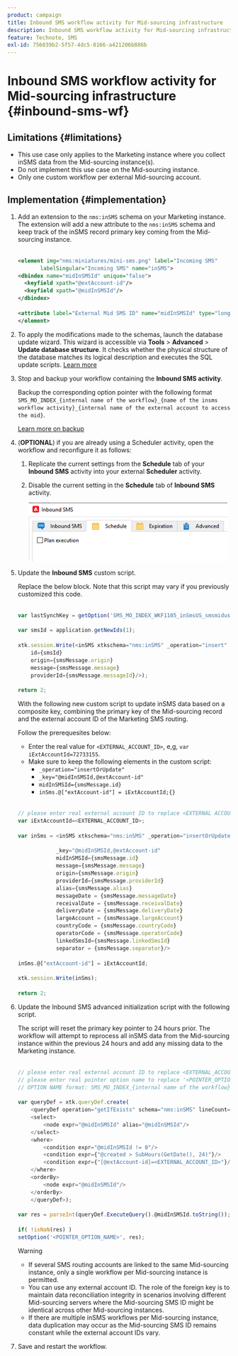 ```yaml
---
product: campaign
title: Inbound SMS workflow activity for Mid-sourcing infrastructure
description: Inbound SMS workflow activity for Mid-sourcing infrastructure
feature: Technote, SMS
exl-id: 756039b2-5f57-4dc5-8166-a421206b886b
---
```

# Inbound SMS workflow activity for Mid-sourcing infrastructure {#inbound-sms-wf}

## Limitations {#limitations}

* This use case only applies to the Marketing instance where you collect inSMS data from the Mid-sourcing instance(s).
* Do not implement this use case on the Mid-sourcing instance.
* Only one custom workflow per external Mid-sourcing account.

## Implementation {#implementation}

1. Add an extension to the `nms:inSMS` schema on your Marketing instance. The extension will add a new attribute to the `nms:inSMS` schema and keep track of the inSMS record primary key coming from the Mid-sourcing instance.

    ``` xml

    <element img="nms:miniatures/mini-sms.png" label="Incoming SMS"
           labelSingular="Incoming SMS" name="inSMS">
    <dbindex name="midInSMSId" unique="false">
      <keyfield xpath="@extAccount-id"/>
      <keyfield xpath="@midInSMSId"/>
    </dbindex>
 
    <attribute label="External Mid SMS ID" name="midInSMSId" type="long"/>
    </element>

    ```

1. To apply the modifications made to the schemas, launch the database update wizard. This wizard is accessible via **Tools** > **Advanced** > **Update database structure**. It checks whether the physical structure of the database matches its logical description and executes the SQL update scripts. [Learn more](../../configuration/using/updating-the-database-structure.md)

1. Stop and backup your workflow containing the **Inbound SMS activity**. 
    
    Backup the corresponding option pointer with the following format `SMS_MO_INDEX_{internal name of the workflow}_{name of the insms workflow activity}_{internal name of the external account to access the mid}`.

    [Learn more on backup](../../production/using/backup.md)

1. (**OPTIONAL**) if you are already using a Scheduler activity, open the workflow and reconfigure it as follows:

    1. Replicate the current settings from the **Schedule** tab of your **Inbound SMS** activity into your external **Scheduler** activity.

    1. Disable the current setting in the **Schedule** tab of **Inbound SMS** activity.

        ![](assets/inbound_sms_1.png)

1. Update the **Inbound SMS** custom script.

    Replace the below block. Note that this script may vary if you previously customized this code.

    ``` Javascript

    var lastSynchKey = getOption('SMS_MO_INDEX_WKF1105_inSmsUS_smsmidus');
 
    var smsId = application.getNewIds(1);
 
    xtk.session.Write(<inSMS xtkschema="nms:inSMS" _operation="insert"
        id={smsId}
        origin={smsMessage.origin}
        message={smsMessage.message}
        providerId={smsMessage.messageId}/>);

    return 2;
    ```

    With the following new custom script to update inSMS data based on a composite key, combining the primary key of the Mid-sourcing record and the external account ID of the Marketing SMS routing.

    Follow the prerequesites below:

    * Enter the real value for `<EXTERNAL_ACCOUNT_ID>`, e,g, `var iExtAccountId=72733155`.
    * Make sure to keep the following elements in the custom script:
        * `_operation="insertOrUpdate"`
        * `_key="@midInSMSId,@extAccount-id"`
        * `midInSMSId={smsMessage.id}`
        * `inSms.@["extAccount-id"] = iExtAccountId;{}`

    ``` Javascript

    // please enter real external account ID to replace <EXTERNAL ACCOUNT ID>
    var iExtAccountId=<EXTERNAL_ACCOUNT_ID>;
    
    var inSms = <inSMS xtkschema="nms:inSMS" _operation="insertOrUpdate"

                _key="@midInSMSId,@extAccount-id"
                midInSMSId={smsMessage.id}
                message={smsMessage.message}
                origin={smsMessage.origin}
                providerId={smsMessage.providerId}
                alias={smsMessage.alias}
                messageDate = {smsMessage.messageDate}
                receivalDate = {smsMessage.receivalDate}
                deliveryDate = {smsMessage.deliveryDate}
                largeAccount = {smsMessage.largeAccount}
                countryCode = {smsMessage.countryCode}
                operatorCode = {smsMessage.operatorCode}
                linkedSmsId={smsMessage.linkedSmsId}
                separator = {smsMessage.separator}/>

    inSms.@["extAccount-id"] = iExtAccountId;
  
    xtk.session.Write(inSms);
 
    return 2;

    ```

1. Update the Inbound SMS advanced initialization script with the following script.

    The script will reset the primary key pointer to 24 hours prior. The workflow will attempt to reprocess all inSMS data from the Mid-sourcing instance within the previous 24 hours and add any missing data to the Marketing instance.

    ``` Javascript

    // please enter real external account ID to replace <EXTERNAL_ACCOUNT_ID>
    // please enter real pointer option name to replace '<POINTER_OPTION_NAME>'
    // OPTION NAME format: SMS_MO_INDEX_{internal name of the workflow}_inSms_{internal name of the external account to access the mid}
 
    var queryDef = xtk.queryDef.create(
        <queryDef operation="getIfExists" schema="nms:inSMS" lineCount="1">
        <select>
            <node expr="@midInSMSId" alias="@midInSMSId"/>
        </select>
        <where>
            <condition expr="@midInSMSId != 0"/>
            <condition expr={"@created > SubHours(GetDate(), 24)"}/>
            <condition expr={"[@extAccount-id]=<EXTERNAL_ACCOUNT_ID>"}/>
        </where>
        <orderBy>
            <node expr="@midInSMSId"/>
        </orderBy>
        </queryDef>);
     
    var res = parseInt(queryDef.ExecuteQuery().@midInSMSId.toString());
 
    if( !isNaN(res) )
    setOption('<POINTER_OPTION_NAME>', res);

    ```

    >[!WARNING]
    >
    > * If several SMS routing accounts are linked to the same Mid-sourcing instance, only a single workflow per Mid-sourcing instance is permitted.
    > * You can use any external account ID. The role of the foreign key is to maintain data reconciliation integrity in scenarios involving different Mid-sourcing servers where the Mid-sourcing SMS ID might be identical across other Mid-sourcing instances.
    > * If there are multiple inSMS workflows per Mid-sourcing instance, data duplication may occur as the Mid-sourcing SMS ID remains constant while the external account IDs vary.

1. Save and restart the workflow.
